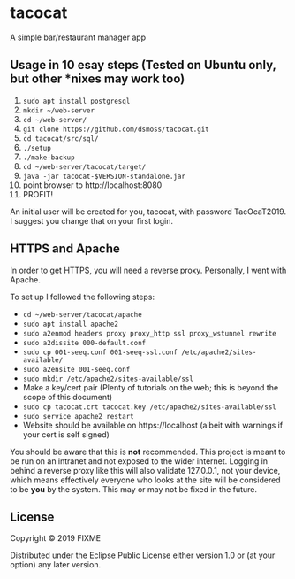 # tacocat

A simple bar/restaurant manager app

## Usage in 10 esay steps (Tested on Ubuntu only, but other \*nixes may work too)

1. `sudo apt install postgresql`
2. `mkdir ~/web-server`
3. `cd ~/web-server/`
3. `git clone https://github.com/dsmoss/tacocat.git`
4. `cd tacocat/src/sql/`
5. `./setup`
6. `./make-backup`
7. `cd ~/web-server/tacocat/target/`
8. `java -jar tacocat-$VERSION-standalone.jar`
9. point browser to http://localhost:8080
10. PROFIT!

An initial user will be created for you, tacocat, with password TacOcaT2019.
I suggest you change that on your first login.

## HTTPS and Apache

In order to get HTTPS, you will need a reverse proxy. Personally, I went with Apache.

To set up I followed the following steps:

- `cd ~/web-server/tacocat/apache`
- `sudo apt install apache2`
- `sudo a2enmod headers proxy proxy_http ssl proxy_wstunnel rewrite`
- `sudo a2dissite 000-default.conf`
- `sudo cp 001-seeq.conf 001-seeq-ssl.conf /etc/apache2/sites-available/`
- `sudo a2ensite 001-seeq.conf`
- `sudo mkdir /etc/apache2/sites-available/ssl`
- Make a key/cert pair (Plenty of tutorials on the web; this is beyond the scope of this document)
- `sudo cp tacocat.crt tacocat.key /etc/apache2/sites-available/ssl`
- `sudo service apache2 restart`
- Website should be available on https://localhost (albeit with warnings if your cert is self signed)

You should be aware that this is **not** recommended. This project is meant to be run on an intranet and not exposed to the wider internet. Logging in behind a reverse proxy like this will also validate 127.0.0.1, not your device, which means effectively everyone who looks at the site will be considered to be **you** by the system. This may or may not be fixed in the future.

## License

Copyright © 2019 FIXME

Distributed under the Eclipse Public License either version 1.0 or (at
your option) any later version.
